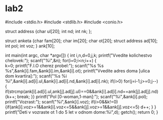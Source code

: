 # lab2

#include <stdio.h>
#include <stdlib.h>
#include <conio.h>


struct address
{char ul[20];
int nd;
int nk;
};

struct anketa
{char fam[20];
char im[20];
char ot[20];
struct address ad[10];
int pol;
int voz;
} ank[10];

int main(int argc, char *argv[]) {
    int i,n,d=0,j,k;
    printf("Vvedite kolichestvo chelovek:");
    scanf("%i",&n);
    for(i=0;i<n;i++)
{   
    k=0;
    printf("F.I.O cherez probel:");
    scanf("%s %s %s",&ank[i].fam,&ank[i].im,&ank[i].ot);
    printf("Vvedite adres doma [ulica dom kvartira]:");
    scanf("%s %i %i",&ank[i].ad[i].ul,&ank[i].ad[i].nd,&ank[i].ad[i].nk);
    if(i>0)
    for(j=i-1;j>=0;j--)
    {
    if(strcmp(ank[i].ad[i].ul,ank[j].ad[j].ul)==0&&ank[i].ad[i].nd==ank[j].ad[j].nd)
    {k++;
    break;
    }}
    printf("Pol [0-woman,1-man]:");
    scanf("%i",&ank[i].pol);
    printf("Vozrast:");
    scanf("%i",&ank[i].voz);
    if(i>0&&k!=0)
    {if(ank[i].voz>=1&&ank[i].voz<=5&&ank[j].voz>=1&&ank[j].voz<=5)
    d++;
    }
}
printf("Deti v vozraste ot 1 do 5 let v odnom dome:%i",d); 
    getch();
	return 0;
}
